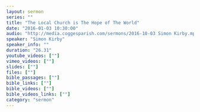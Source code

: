 ```yaml
---
layout: sermon
series: ""
title: "The Local Church is The Hope of The World"
date: "2016-01-03 10:30:00"
audio: "http://media.coggesparish.com/sermons/2016-10-03 Simon Kirby.mp3"
speaker: "Simon Kirby"
speaker_info: ""
duration: "26.31"
youtube_videos: [""]
vimeo_videos: [""]
slides: [""]
files: [""]
bible_passages: [""]
bible_links: [""]
bible_videos: [""]
bible_videos_links: [""]
category: "sermon"
---
```

